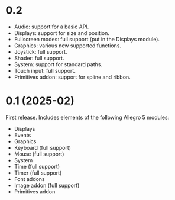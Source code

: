 # 0.2

- Audio: support for a basic API.
- Displays: support for size and position.
- Fullscreen modes: full support (put in the Displays module).
- Graphics: various new supported functions.
- Joystick: full support.
- Shader: full support.
- System: support for standard paths.
- Touch input: full support.
- Primitives addon: support for spline and ribbon.


# 0.1 (2025-02)

First release. Includes elements of the following Allegro 5 modules:

- Displays
- Events
- Graphics
- Keyboard (full support)
- Mouse (full support)
- System
- Time (full support)
- Timer (full support)
- Font addons
- Image addon (full support)
- Primitives addon
